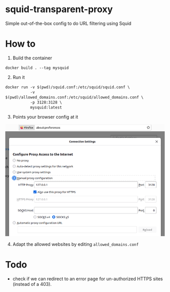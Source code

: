 # squid-transparent-proxy

Simple out-of-the-box config to do URL filtering using Squid

# How to

1. Build the container

```shell
docker build . --tag mysquid
```

2. Run it

```shell
docker run -v $(pwd)/squid.conf:/etc/squid/squid.conf \
           -v $(pwd)/allowed_domains.conf:/etc/squid/allowed_domains.conf \
           -p 3128:3128 \
           mysquid:latest
```

3. Points your browser config at it

![](img/firefox_proxy_config.png)

4. Adapt the allowed websites by editing `allowed_domains.conf`

# Todo

* check if we can redirect to an error page for un-authorized HTTPS sites (instead of a 403).

